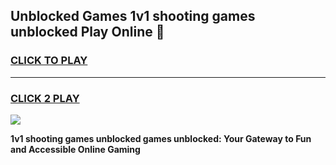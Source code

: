 
## Unblocked Games 1v1 shooting games unblocked Play Online 👋
<h3>
<a href="https://news.freeplayer.one?title=1v1_shooting_games_unblocked&ref=17F">CLICK TO PLAY</a></h3>
<hr>

<h3>
<a href="https://news.freeplayer.one?title=1v1_shooting_games_unblocked&ref=17F">CLICK 2 PLAY</a>
  
</h3>

<a href="https://news.freeplayer.one?title=1v1_shooting_games_unblocked&ref=17F/"><img src="https://clearcache.store/games.png"></a>


**1v1 shooting games unblocked games unblocked: Your Gateway to Fun and Accessible Online Gaming**

